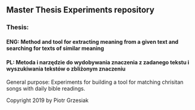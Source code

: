 ## Master Thesis Experiments repository
### Thesis:
#### ENG: Method and tool for extracting meaning from a given text and searching for texts of similar meaning
#### PL: Metoda i narzędzie do wydobywania znaczenia z zadanego tekstu i wyszukiwania tekstów o zbliżonym znaczeniu

General purpose: 
Experiments for building a tool for matching chrisitan songs with daily bible readings.

Copyright 2019 by Piotr Grzesiak
